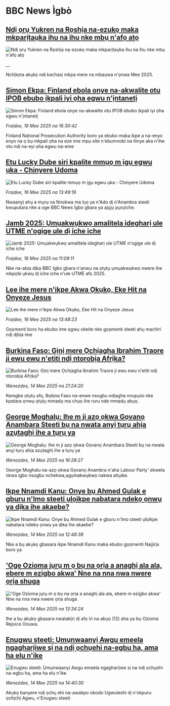 # BBC News Ìgbò## [Ndị ọrụ Yukren na Rọshịa na-ezukọ maka mkparịtaụka ihu na ihu nke mbụ n'afọ atọ](https://www.bbc.co.uk/igbo/live/cz95zpxkd9vt?at_campaign=githubrss)![Ndị ọrụ Yukren na Rọshịa na-ezukọ maka mkparịtaụka ihu na ihu nke mbụ n'afọ atọ](https://ichef.bbci.co.uk/ace/standard/240/cpsprodpb/46a1/live/54b04d40-3253-11f0-96c3-cf669419a2b0.jpg)__Nchịkọta akụkọ ndị kachasị mkpa mere na mbaụwa n'ọnwa Mee 2025.## [Simon Ekpa: Finland ebola onye na-akwalite otu IPOB ebubo ịkpali iyi ọha egwu n'ịntanetị](https://www.bbc.com/igbo/articles/c9ql2lp93rxo?at_campaign=githubrss)![Simon Ekpa: Finland ebola onye na-akwalite otu IPOB ebubo ịkpali iyi ọha egwu n'ịntanetị](https://ichef.bbci.co.uk/ace/standard/240/cpsprodpb/0c0e/live/9d218130-3270-11f0-96c3-cf669419a2b0.png)_Fraịdee, 16 Mee 2025 na 16:30:42_Finland National Prosecution Authority boro ya ebubo maka ikpe a na-enyo enyo na ọ bụ mkpali ọha na eze ime mpụ site n'ebumnobi na itinye aka n'ihe otu ndị na-eyi ọha egwu na-eme## [Etu Lucky Dube siri kpalite mmụọ m ịgụ egwu ụka - Chinyere Udoma](https://www.bbc.com/igbo/articles/crr70jwwdrdo?at_campaign=githubrss)![Etu Lucky Dube siri kpalite mmụọ m ịgụ egwu ụka - Chinyere Udoma](https://ichef.bbci.co.uk/ace/standard/240/cpsprodpb/59f1/live/82fafa60-323f-11f0-8519-3b5a01ebe413.jpg)_Fraịdee, 16 Mee 2025 na 13:49:19_Nwaanyị ahụ a mụrụ na Nnokwa ma lụọ ya n'Ado dị n'Anambra steeti kwuputara nke a oge BBC News Igbo gbara ya ajụjụ pụrụiche.## [Jamb 2025: Ụmụakwụkwọ amalitela idegharị ule UTME n'ogige ule dị iche iche](https://www.bbc.com/igbo/articles/clyzg22r4e1o?at_campaign=githubrss)![Jamb 2025: Ụmụakwụkwọ amalitela idegharị ule UTME n'ogige ule dị iche iche](https://ichef.bbci.co.uk/ace/standard/240/cpsprodpb/1f83/live/5c046e70-3242-11f0-96c3-cf669419a2b0.jpg)_Fraịdee, 16 Mee 2025 na 11:09:11_Nke na-abịa dịka BBC Igbo gbara n'anwụ na ọtụtụ ụmụakwụkwọ nwere ihe mkpọbi ụkwụ dị iche iche n'ule UTME afọ 2025.## [Lee ihe mere n'ikpe Akwa Ọkụkọ, Eke Hit na Onyeze Jesus](https://www.bbc.com/igbo/articles/cwynp7eeek5o?at_campaign=githubrss)![Lee ihe mere n'ikpe Akwa Ọkụkọ, Eke Hit na Onyeze Jesus](https://ichef.bbci.co.uk/ace/standard/240/cpsprodpb/4de1/live/120770f0-3252-11f0-8947-7d6241f9fce9.jpg)_Fraịdee, 16 Mee 2025 na 13:48:23_Gọọmenti boro ha ebubo ime ọgwụ okeite nke gọọmenti steeti ahụ machiri ndị dịbịa ime## [Burkina Faso: Gịnị mere Ọchịagha Ibrahim Traore ji ewu ewu n'etiti ndị ntorobịa Afrịka?](https://www.bbc.com/igbo/articles/c1de3yrdv22o?at_campaign=githubrss)![Burkina Faso: Gịnị mere Ọchịagha Ibrahim Traore ji ewu ewu n'etiti ndị ntorobịa Afrịka?](https://ichef.bbci.co.uk/ace/standard/240/cpsprodpb/2382/live/b9520a20-24fe-11f0-b26b-ab62c890638b.jpg)_Wenezdee, 14 Mee 2025 na 21:24:20_Kemgbe ọtụtụ afọ, Bọkịna Faso na-enwe nsogbu ndịagha nnupụisi nke kpatara ọnwụ ọtụtụ mmadụ ma chụọ ihe ruru nde mmadụ abụọ.## [George Moghalụ:  Ihe m ji azọ ọkwa Gọvanọ Anambara Steeti bụ na nwata anyị tụrụ ahịa azụtaghị ihe a tụrụ ya](https://www.bbc.com/igbo/articles/c771jxyjjmgo?at_campaign=githubrss)![George Moghalụ:  Ihe m ji azọ ọkwa Gọvanọ Anambara Steeti bụ na nwata anyị tụrụ ahịa azụtaghị ihe a tụrụ ya](https://ichef.bbci.co.uk/ace/standard/240/cpsprodpb/6533/live/9933f7a0-30e1-11f0-8519-3b5a01ebe413.jpg)_Wenezdee, 14 Mee 2025 na 16:28:27_George Moghalu na-azọ ọkwa Gọvanọ Anambra n'aha Labour Party' ekwela nkwa igbo nsogbu nchekwa,agụmakwụkwọ nakwa ahụike.## [Ikpe Nnamdi Kanu: Onye bụ Ahmed Gulak e gburu n'Imo steeti ụlọikpe nabatara ndekọ ọnwụ ya dịka ihe akaebe?](https://www.bbc.com/igbo/articles/c1jxy46j7dgo?at_campaign=githubrss)![Ikpe Nnamdi Kanu: Onye bụ Ahmed Gulak e gburu n'Imo steeti ụlọikpe nabatara ndekọ ọnwụ ya dịka ihe akaebe?](https://ichef.bbci.co.uk/ace/standard/240/cpsprodpb/2424/live/73e02990-30c0-11f0-8519-3b5a01ebe413.png)_Wenezdee, 14 Mee 2025 na 12:48:38_Nke a bụ akụkọ gbasara ikpe Nnamdi Kanu maka ebubo gọọmenti Naịjirịa boro ya## ['Oge Ozioma jụrụ m ọ bụ na ọrịa a anaghị ala ala, ebere m ezigbo akwa' Nne na nna nwa nwere ọrịa shuga](https://www.bbc.com/igbo/articles/c3wde222dwqo?at_campaign=githubrss)!['Oge Ozioma jụrụ m ọ bụ na ọrịa a anaghị ala ala, ebere m ezigbo akwa' Nne na nna nwa nwere ọrịa shuga](https://ichef.bbci.co.uk/ace/standard/240/cpsprodpb/7e1b/live/985b4680-30c3-11f0-8947-7d6241f9fce9.jpg)_Wenezdee, 14 Mee 2025 na 13:34:24_Ihe a bụ akụkọ gbasara nwatakịrị dị afọ iri na abụọ (12) aha ya bụ Ozioma Rejoice Onuwa.## [Enugwu steeti: Ụmụnwaanyị Awgu emeela ngagharịiwe sị na ndị ọchụehi na-egbu ha, ama ha elu n'ike](https://www.bbc.com/igbo/articles/cn8z5k28pl0o?at_campaign=githubrss)![Enugwu steeti: Ụmụnwaanyị Awgu emeela ngagharịiwe sị na ndị ọchụehi na-egbu ha, ama ha elu n'ike](https://ichef.bbci.co.uk/ace/standard/240/cpsprodpb/c7b7/live/9f25b490-30ce-11f0-8947-7d6241f9fce9.jpg)_Wenezdee, 14 Mee 2025 na 14:40:30_Akụkọ banyere ndị ọchụ ehi na-awakpo obodo Ugwuleshi dị n'okpuru ọchịchị Agwu, n'Enugwu steeti